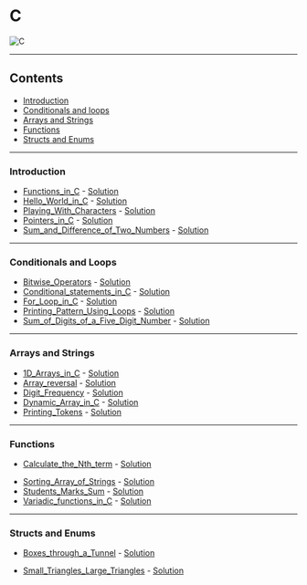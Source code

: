 # C
![C](https://img.shields.io/badge/C-00599C?style=for-the-badge&logo=c&logoColor=white)
___
## Contents
* [Introduction](#Introduction)
* [Conditionals and loops](#Conditionals-and-loops)
* [Arrays and Strings](#Arrays-and-Strings)
* [Functions](#Functions)
* [Structs and Enums](#Structs-and-Enums)
___
### Introduction
* [Functions_in_C](pdf/functions-in-c.pdf) - [Solution](c/Functions_in_C.c)
* [Hello_World_in_C](pdf/hello-world-c.pdf) - [Solution](c/Hello_World_in_C.c)
* [Playing_With_Characters](pdf/playing-with-characters.pdf) - [Solution](c/Playing_With_Characters.c)
* [Pointers_in_C](pdf/pointer-in-c.pdf) - [Solution](c/Pointers_in_C.c)
* [Sum_and_Difference_of_Two_Numbers](pdf/sum-numbers-c.pdf) - [Solution](c/Sum_and_Difference_of_Two_Numbers.c)
___
### Conditionals and Loops
* [Bitwise_Operators](pdf/bitwise-operators-in-c.pdf) - [Solution](c/Bitwise_Operators.c)
* [Conditional_statements_in_C](pdf/conditional-statements-in-c.pdf) - [Solution](c/Conditional_statements_in_C.c)
* [For_Loop_in_C](pdf/for-loop-in-c.pdf) - [Solution](c/For_Loop_in_C.c)
* [Printing_Pattern_Using_Loops](pdf/printing-pattern-2.pdf) - [Solution](c/Printing_Pattern_Using_Loops.c)
* [Sum_of_Digits_of_a_Five_Digit_Number](pdf/sum-of-digits-of-a-five-digit-number.pdf) - [Solution](c/Sum_of_Digits_of_a_Five_Digit_Number.c)
___
### Arrays and Strings
* [1D_Arrays_in_C](pdf/1d-arrays-in-c.pdf) - [Solution](c/1D_Arrays_in_C.c)
* [Array_reversal](pdf/reverse-array-c.pdf) - [Solution](c/Array_reversal.c)
* [Digit_Frequency](pdf/frequency-of-digits-1.pdf) - [Solution](c/Digit_Frequency.c)
* [Dynamic_Array_in_C](pdf/dynamic-array-in-c.pdf) - [Solution](c/Dynamic_Array_in_C.c)
* [Printing_Tokens](pdf/printing-tokens.pdf) - [Solution](c/Printing_Tokens.c)
___
### Functions
* [Calculate_the_Nth_term](pdf/recursion-in-c.pdf) - [Solution](c/Calculate_the_Nth_term.c)
<!--* [Permutation_of_Strings]()
* [Querying_the_Document]()-->
* [Sorting_Array_of_Strings](pdf/sorting-array-of-strings.pdf) - [Solution](c/Sorting_Array_of_Strings.c)
* [Students_Marks_Sum](pdf/students-marks-sum.pdf) - [Solution](c/Students_Marks_Sum.c)
* [Variadic_functions_in_C](pdf/variadic-functions-in-c.pdf) - [Solution](c/Variadic_functions_in_C.c)
___
### Structs and Enums
* [Boxes_through_a_Tunnel](pdf/too-high-boxes.pdf) - [Solution](c/Boxes_through_a_Tunnel.c)
<!--* [Post_Transition]()-->
* [Small_Triangles_Large_Triangles](pdf/small-triangles-large-triangles.pdf) - [Solution](c/Small_Triangles_Large_Triangles.c)
<!--* [Structing_the_Document]()-->